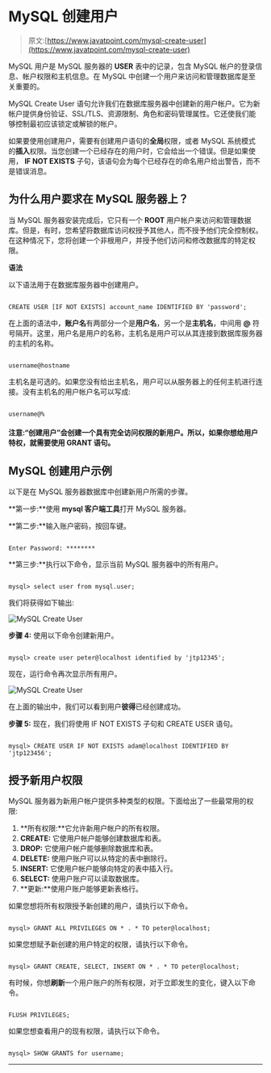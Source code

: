 # MySQL 创建用户

> 原文:[https://www.javatpoint.com/mysql-create-user](https://www.javatpoint.com/mysql-create-user)

MySQL 用户是 MySQL 服务器的 **USER** 表中的记录，包含 MySQL 帐户的登录信息、帐户权限和主机信息。在 MySQL 中创建一个用户来访问和管理数据库是至关重要的。

MySQL Create User 语句允许我们在数据库服务器中创建新的用户帐户。它为新帐户提供身份验证、SSL/TLS、资源限制、角色和密码管理属性。它还使我们能够控制最初应该锁定或解锁的帐户。

如果要使用创建用户，需要有创建用户语句的**全局**权限，或者 MySQL 系统模式的**插入**权限。当您创建一个已经存在的用户时，它会给出一个错误。但是如果使用， **IF NOT EXISTS** 子句，该语句会为每个已经存在的命名用户给出警告，而不是错误消息。

## 为什么用户要求在 MySQL 服务器上？

当 MySQL 服务器安装完成后，它只有一个 **ROOT** 用户帐户来访问和管理数据库。但是，有时，您希望将数据库访问权授予其他人，而不授予他们完全控制权。在这种情况下，您将创建一个非根用户，并授予他们访问和修改数据库的特定权限。

**语法**

以下语法用于在数据库服务器中创建用户。

```

CREATE USER [IF NOT EXISTS] account_name IDENTIFIED BY 'password';

```

在上面的语法中，**账户名**有两部分一个是**用户名**，另一个是**主机名**，中间用 **@** 符号隔开。这里，用户名是用户的名称，主机名是用户可以从其连接到数据库服务器的主机的名称。

```

username@hostname

```

主机名是可选的。如果您没有给出主机名，用户可以从服务器上的任何主机进行连接。没有主机名的用户帐户名可以写成:

```

username@%

```

#### 注意:“创建用户”会创建一个具有完全访问权限的新用户。所以，如果你想给用户特权，就需要使用 GRANT 语句。

## MySQL 创建用户示例

以下是在 MySQL 服务器数据库中创建新用户所需的步骤。

**第一步:**使用 **mysql 客户端工具**打开 MySQL 服务器。

**第二步:**输入账户密码，按回车键。

```

Enter Password: ********

```

**第三步:**执行以下命令，显示当前 MySQL 服务器中的所有用户。

```

mysql> select user from mysql.user;

```

我们将获得如下输出:

![MySQL Create User](../Images/19dddf8c593b2f0d4a5ae79ec7c72194.png)

**步骤 4:** 使用以下命令创建新用户。

```

mysql> create user peter@localhost identified by 'jtp12345';

```

现在，运行命令再次显示所有用户。

![MySQL Create User](../Images/4582e50ac739a14afda6d7c665564275.png)

在上面的输出中，我们可以看到用户**彼得**已经创建成功。

**步骤 5:** 现在，我们将使用 IF NOT EXISTS 子句和 CREATE USER 语句。

```

mysql> CREATE USER IF NOT EXISTS adam@localhost IDENTIFIED BY 'jtp123456';

```

## 授予新用户权限

MySQL 服务器为新用户帐户提供多种类型的权限。下面给出了一些最常用的权限:

1.  **所有权限:**它允许新用户帐户的所有权限。
2.  **CREATE:** 它使用户帐户能够创建数据库和表。
3.  **DROP:** 它使用户帐户能够删除数据库和表。
4.  **DELETE:** 使用户账户可以从特定的表中删除行。
5.  **INSERT:** 它使用户帐户能够向特定的表中插入行。
6.  **SELECT:** 使用户账户可以读取数据库。
7.  **更新:**使用户账户能够更新表格行。

如果您想将所有权限授予新创建的用户，请执行以下命令。

```

mysql> GRANT ALL PRIVILEGES ON * . * TO peter@localhost;

```

如果您想赋予新创建的用户特定的权限，请执行以下命令。

```

mysql> GRANT CREATE, SELECT, INSERT ON * . * TO peter@localhost;

```

有时候，你想**刷新**一个用户账户的所有权限，对于立即发生的变化，键入以下命令。

```

FLUSH PRIVILEGES;

```

如果您想查看用户的现有权限，请执行以下命令。

```

mysql> SHOW GRANTS for username;

```

* * *